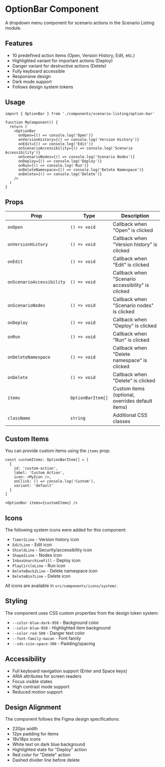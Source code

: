 # OptionBar Component

A dropdown menu component for scenario actions in the Scenario Listing module.

## Features

- 10 predefined action items (Open, Version History, Edit, etc.)
- Highlighted variant for important actions (Deploy)
- Danger variant for destructive actions (Delete)
- Fully keyboard accessible
- Responsive design
- Dark mode support
- Follows design system tokens

## Usage

```tsx
import { OptionBar } from './components/scenario-listing/option-bar'

function MyComponent() {
  return (
    <OptionBar
      onOpen={() => console.log('Open')}
      onVersionHistory={() => console.log('Version History')}
      onEdit={() => console.log('Edit')}
      onScenarioAccessibility={() => console.log('Scenario Accessibility')}
      onScenarioNodes={() => console.log('Scenario Nodes')}
      onDeploy={() => console.log('Deploy')}
      onRun={() => console.log('Run')}
      onDeleteNamespace={() => console.log('Delete Namespace')}
      onDelete={() => console.log('Delete')}
    />
  )
}
```

## Props

| Prop | Type | Description |
|------|------|-------------|
| `onOpen` | `() => void` | Callback when "Open" is clicked |
| `onVersionHistory` | `() => void` | Callback when "Version history" is clicked |
| `onEdit` | `() => void` | Callback when "Edit" is clicked |
| `onScenarioAccessibility` | `() => void` | Callback when "Scenario accessibility" is clicked |
| `onScenarioNodes` | `() => void` | Callback when "Scenario nodes" is clicked |
| `onDeploy` | `() => void` | Callback when "Deploy" is clicked |
| `onRun` | `() => void` | Callback when "Run" is clicked |
| `onDeleteNamespace` | `() => void` | Callback when "Delete namespace" is clicked |
| `onDelete` | `() => void` | Callback when "Delete" is clicked |
| `items` | `OptionBarItem[]` | Custom items (optional, overrides default items) |
| `className` | `string` | Additional CSS classes |

## Custom Items

You can provide custom items using the `items` prop:

```tsx
const customItems: OptionBarItem[] = [
  {
    id: 'custom-action',
    label: 'Custom Action',
    icon: <MyIcon />,
    onClick: () => console.log('Custom'),
    variant: 'default'
  }
]

<OptionBar items={customItems} />
```

## Icons

The following system icons were added for this component:

- `Timer2Line` - Version history icon
- `EditLine` - Edit icon
- `ShieldLine` - Security/accessibility icon
- `Shape2Line` - Nodes icon
- `InboxUnarchiveFill` - Deploy icon
- `PlayCircleLine` - Run icon
- `DeleteBack2Line` - Delete namespace icon
- `DeleteBin7Line` - Delete icon

All icons are available in `src/components/icons/system/`.

## Styling

The component uses CSS custom properties from the design token system:

- `--color-blue-dark-950` - Background color
- `--color-blue-950` - Highlighted item background
- `--color-red-500` - Danger text color
- `--font-family-macan` - Font family
- `--sds-size-space-300` - Padding/spacing

## Accessibility

- Full keyboard navigation support (Enter and Space keys)
- ARIA attributes for screen readers
- Focus visible states
- High contrast mode support
- Reduced motion support

## Design Alignment

The component follows the Figma design specifications:
- 220px width
- 12px padding for items
- 18x18px icons
- White text on dark blue background
- Highlighted state for "Deploy" action
- Red color for "Delete" action
- Dashed divider line before delete
